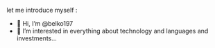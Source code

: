 let me introduce myself  :
- 👋 Hi, I’m @belko197
- 👀 I’m interested in everything about technology and languages and investments...
 


  

<!---
belko197/belko197 is a ✨ special ✨ repository because its `README.md` (this file) appears on your GitHub profile.
You can click the Preview link to take a look at your changes.
--->
